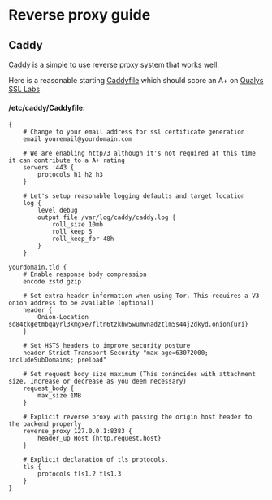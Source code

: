 # Reverse proxy guide

## Caddy

[Caddy](https://caddyserver.com/) is a simple to use reverse proxy system that works well.

Here is a reasonable starting [Caddyfile](https://caddyserver.com/docs/caddyfile)  which should score an A+ on [Qualys SSL Labs](https://www.ssllabs.com/ssltest/)

#### /etc/caddy/Caddyfile: 

````
{
    # Change to your email address for ssl certificate generation
	email youremail@yourdomain.com 

    # We are enabling http/3 although it's not required at this time it can contribute to a A+ rating
	servers :443 {
		protocols h1 h2 h3
	}

    # Let's setup reasonable logging defaults and target location
	log {
		level debug
		output file /var/log/caddy/caddy.log {
			roll_size 10mb
			roll_keep 5
			roll_keep_for 48h
		}
	}

yourdomain.tld {
    # Enable response body compression
	encode zstd gzip

    # Set extra header information when using Tor. This requires a V3 onion address to be available (optional)
	header {
		Onion-Location sd84tkgetmbqayrl3kmgxe7fltn6tzkhw5wumwnadztlm5s44j2dkyd.onion{uri}
	}
    
    # Set HSTS headers to improve security posture 
	header Strict-Transport-Security "max-age=63072000; includeSubDomains; preload"

    # Set request body size maximum (This conincides with attachment size. Increase or decrease as you deem necessary)
	request_body {
		max_size 1MB
	}

    # Explicit reverse proxy with passing the origin host header to the backend properly
	reverse_proxy 127.0.0.1:8383 {
		header_up Host {http.request.host}
	}

    # Explicit declaration of tls protocols.
	tls {
		protocols tls1.2 tls1.3
	}
}
````
